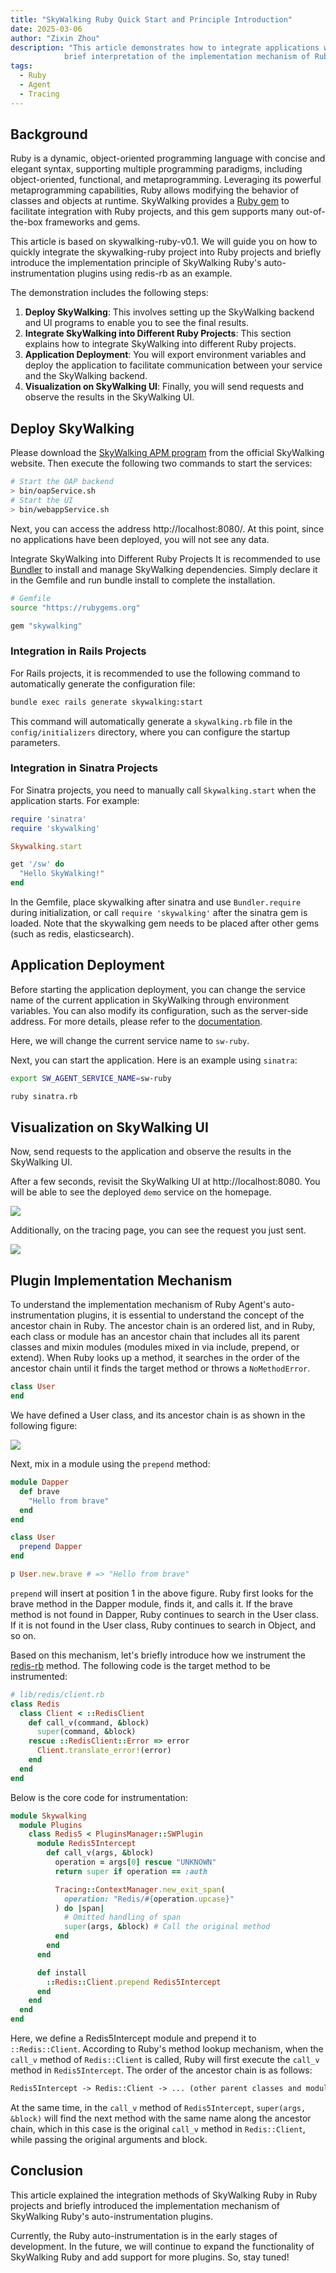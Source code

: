 ```yaml
---
title: "SkyWalking Ruby Quick Start and Principle Introduction"
date: 2025-03-06
author: "Zixin Zhou"
description: "This article demonstrates how to integrate applications with SkyWalking Ruby and provides a 
            brief interpretation of the implementation mechanism of Ruby auto-instrumentation plugins."
tags:
  - Ruby
  - Agent
  - Tracing
---
```


## Background

Ruby is a dynamic, object-oriented programming language with concise and elegant syntax, supporting multiple programming
paradigms, including object-oriented, functional, and metaprogramming. Leveraging its powerful metaprogramming
capabilities, Ruby allows modifying the behavior of classes and objects at runtime.
SkyWalking provides a [Ruby gem](https://rubygems.org/gems/skywalking) to facilitate integration with Ruby projects, and
this gem supports many out-of-the-box frameworks and gems.

This article is based on skywalking-ruby-v0.1. We will guide you on how to quickly integrate the skywalking-ruby project
into Ruby projects and briefly introduce the implementation principle of SkyWalking Ruby's auto-instrumentation plugins using
redis-rb as an example.

The demonstration includes the following steps:

1. **Deploy SkyWalking**: This involves setting up the SkyWalking backend and UI programs to enable you to 
   see the final results.
2. **Integrate SkyWalking into Different Ruby Projects**: This section explains how to integrate SkyWalking into
   different Ruby projects.
3. **Application Deployment**: You will export environment variables and deploy the application to facilitate
   communication between your service and the SkyWalking backend.
4. **Visualization on SkyWalking UI**: Finally, you will send requests and observe the results in the SkyWalking UI.

## Deploy SkyWalking

Please download the [SkyWalking APM program](https://skywalking.apache.org/downloads/#SkyWalkingAPM) from the official
SkyWalking website. Then execute the following two commands to start the services:

```bash
# Start the OAP backend
> bin/oapService.sh
# Start the UI
> bin/webappService.sh
```

Next, you can access the address http://localhost:8080/. At this point, since no applications have been deployed, you
will not see any data.

Integrate SkyWalking into Different Ruby Projects
It is recommended to use [Bundler](https://bundler.io/) to install and manage SkyWalking dependencies. Simply declare it in the Gemfile and run
bundle install to complete the installation.

```bash
# Gemfile
source "https://rubygems.org"

gem "skywalking"
```

### Integration in Rails Projects

For Rails projects, it is recommended to use the following command to automatically generate the configuration file:

```bash
bundle exec rails generate skywalking:start
```

This command will automatically generate a `skywalking.rb` file in the `config/initializers` directory, where you can
configure the startup parameters.

### Integration in Sinatra Projects

For Sinatra projects, you need to manually call `Skywalking.start` when the application starts. For example:

```ruby
require 'sinatra'
require 'skywalking'

Skywalking.start

get '/sw' do
  "Hello SkyWalking!"
end
```

In the Gemfile, place skywalking after sinatra and use `Bundler.require` during initialization, or call 
`require 'skywalking'` after the sinatra gem is loaded. Note that the skywalking gem needs to be placed after 
other gems (such as redis, elasticsearch).

## Application Deployment

Before starting the application deployment, you can change the service name of the current application in SkyWalking
through environment variables. You can also modify its configuration, such as the server-side address. For more details,
please refer to the [documentation](https://skywalking.apache.org/docs/skywalking-ruby/next/en/setup/quick-start/#configuration).

Here, we will change the current service name to `sw-ruby`.

Next, you can start the application. Here is an example using `sinatra`:

```bash
export SW_AGENT_SERVICE_NAME=sw-ruby

ruby sinatra.rb
```

## Visualization on SkyWalking UI

Now, send requests to the application and observe the results in the SkyWalking UI.

After a few seconds, revisit the SkyWalking UI at http://localhost:8080. You will be able to see the deployed `demo`
service on the homepage.

![](service.png)

Additionally, on the tracing page, you can see the request you just sent.

![](trace.png)

## Plugin Implementation Mechanism

To understand the implementation mechanism of Ruby Agent's auto-instrumentation plugins, it is essential to understand the concept
of the ancestor chain in Ruby. The ancestor chain is an ordered list, and in Ruby, each class or module has an ancestor
chain that includes all its parent classes and mixin modules (modules mixed in via include, prepend, or extend).
When Ruby looks up a method, it searches in the order of the ancestor chain until it finds the target method or throws a
`NoMethodError`.

```ruby
class User
end
```

We have defined a User class, and its ancestor chain is as shown in the following figure:

![](p1.png)

Next, mix in a module using the `prepend` method:

```ruby
module Dapper
  def brave
    "Hello from brave"
  end
end

class User
  prepend Dapper
end

p User.new.brave # => "Hello from brave"
```

`prepend` will insert at position 1 in the above figure. Ruby first looks for the brave method in the Dapper module, finds
it, and calls it. If the brave method is not found in Dapper, Ruby continues to search in the User class. If it is not
found in the User class, Ruby continues to search in Object, and so on.

Based on this mechanism, let's briefly introduce how we instrument the [redis-rb](https://github.com/redis-rb/redis-client) method. 
The following code is the target method to be instrumented:

```ruby
# lib/redis/client.rb
class Redis
  class Client < ::RedisClient
    def call_v(command, &block)
      super(command, &block)
    rescue ::RedisClient::Error => error
      Client.translate_error!(error)
    end
  end
end
```

Below is the core code for instrumentation:

```ruby
module Skywalking
  module Plugins
    class Redis5 < PluginsManager::SWPlugin
      module Redis5Intercept
        def call_v(args, &block)
          operation = args[0] rescue "UNKNOWN"
          return super if operation == :auth

          Tracing::ContextManager.new_exit_span(
            operation: "Redis/#{operation.upcase}"
          ) do |span|
            # Omitted handling of span 
            super(args, &block) # Call the original method
          end
        end
      end

      def install
        ::Redis::Client.prepend Redis5Intercept
      end
    end
  end
end
```

Here, we define a Redis5Intercept module and prepend it to `::Redis::Client`. According to Ruby's method lookup mechanism,
when the `call_v` method of `Redis::Client` is called, Ruby will first execute the `call_v` method in `Redis5Intercept`. The
order of the ancestor chain is as follows:

```markdown
Redis5Intercept -> Redis::Client -> ... (other parent classes and modules)
```

At the same time, in the `call_v` method of `Redis5Intercept`, `super(args, &block)` will find the next method with the same
name along the ancestor chain, which in this case is the original `call_v` method in `Redis::Client`, while passing the
original arguments and block.

## Conclusion

This article explained the integration methods of SkyWalking Ruby in Ruby projects and briefly introduced the
implementation mechanism of SkyWalking Ruby's auto-instrumentation plugins.

Currently, the Ruby auto-instrumentation is in the early stages of development. In the future, we will continue to expand the
functionality of SkyWalking Ruby and add support for more plugins. So, stay tuned!